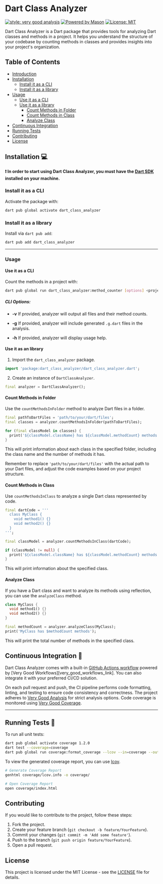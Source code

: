# Dart Class Analyzer

[![style: very good analysis][very_good_analysis_badge]][very_good_analysis_link]
[![Powered by Mason](https://img.shields.io/endpoint?url=https%3A%2F%2Ftinyurl.com%2Fmason-badge)](https://github.com/felangel/mason)
[![License: MIT][license_badge]][license_link]

Dart Class Analyzer is a Dart package that provides tools for analyzing Dart classes and methods in a project. It helps you understand the structure of your codebase by counting methods in classes and provides insights into your project's organization.

## Table of Contents

- [Introduction](#dart-class-analyzer)
- [Installation](#installation-💻)
  - [Install it as a CLI](#install-it-as-a-cli)
  - [Install it as a library](#install-it-as-a-library)
- [Usage](#usage)
  - [Use it as a CLI](#use-it-as-a-cli)
  - [Use it as a library](#use-it-as-a-library)
    - [Count Methods in Folder](#count-methods-in-folder)
    - [Count Methods in Class](#count-methods-in-class)
    - [Analyze Class](#analyze-class)
- [Continuous Integration](#continuous-integration-🤖)
- [Running Tests](#running-tests-🧪)
- [Contributing](#contributing)
- [License](#license)

## Installation 💻

**❗ In order to start using Dart Class Analyzer, you must have the [Dart SDK][dart_install_link] installed on your machine.**

### Install it as a CLI

Activate the package with:

```sh
dart pub global activate dart_class_analyzer
```

### Install it as a library

Install via `dart pub add`:

```sh
dart pub add dart_class_analyzer
```

---

### Usage

#### Use it as a CLI

Count the methods in a project with:
```sh
dart pub global run dart_class_analyzer:method_counter [options] <project_lib_path>
```

##### CLI Options:

- **-v** If provided, analyzer will output all files and their method counts.

- **-g** If provided, analyzer will include generated `.g.dart` files in the analysis.

- **-h** If provided, analyzer will display usage help.

#### Use it as an library

1. Import the `dart_class_analyzer` package.

```dart
import 'package:dart_class_analyzer/dart_class_analyzer.dart';
```

2. Create an instance of `DartClassAnalyzer`.

```dart
final analyzer = DartClassAnalyzer();
```

#### Count Methods in Folder
Use the `countMethodsInFolder` method to analyze Dart files in a folder.

```dart
final pathToDartFiles = 'path/to/your/dart/files';
final classes = analyzer.countMethodsInFolder(pathToDartFiles);

for (final classModel in classes) {
  print('${classModel.className} has ${classModel.methodCount} methods');
}
```

This will print information about each class in the specified folder, including the class name and the number of methods it has.

Remember to replace `'path/to/your/dart/files'` with the actual path to your Dart files, and adjust the code examples based on your project structure.

#### Count Methods in Class
Use `countMethodsInClass` to analyze a single Dart class represented by code.

```dart
final dartCode = '''
  class MyClass {
    void method1() {}
    void method2() {}
  }
''';

final classModel = analyzer.countMethodsInClass(dartCode);

if (classModel != null) {
  print('${classModel.className} has ${classModel.methodCount} methods');
}
```

This will print information about the specified class.

#### Analyze Class
If you have a Dart class and want to analyze its methods using reflection, you can use the `analyzeClass` method.

```dart
class MyClass {
  void method1() {}
  void method2() {}
}

final methodCount = analyzer.analyzeClass(MyClass);
print('MyClass has $methodCount methods');
```

This will print the total number of methods in the specified class.

## Continuous Integration 🤖

Dart Class Analyzer comes with a built-in [GitHub Actions workflow][github_actions_link] powered by [Very Good Workflows][very_good_workflows_link]. You can also integrate it with your preferred CI/CD solution.

On each pull request and push, the CI pipeline performs code formatting, linting, and testing to ensure code consistency and correctness. The project adheres to [Very Good Analysis][very_good_analysis_link] for strict analysis options. Code coverage is monitored using [Very Good Coverage][very_good_coverage_link].

---

## Running Tests 🧪

To run all unit tests:

```sh
dart pub global activate coverage 1.2.0
dart test --coverage=coverage
dart pub global run coverage:format_coverage --lcov --in=coverage --out=coverage/lcov.info
```

To view the generated coverage report, you can use [lcov](https://github.com/linux-test-project/lcov).

```sh
# Generate Coverage Report
genhtml coverage/lcov.info -o coverage/

# Open Coverage Report
open coverage/index.html
```

## Contributing

If you would like to contribute to the project, follow these steps:

1. Fork the project.
2. Create your feature branch (`git checkout -b feature/YourFeature`).
3. Commit your changes (`git commit -m 'Add some feature'`).
4. Push to the branch (`git push origin feature/YourFeature`).
5. Open a pull request.

## License

This project is licensed under the MIT License - see the [LICENSE](LICENSE) file for details.

[dart_install_link]: https://dart.dev/get-dart
[github_actions_link]: https://docs.github.com/en/actions/learn-github-actions
[license_badge]: https://img.shields.io/badge/license-MIT-blue.svg
[license_link]: https://opensource.org/licenses/MIT
[very_good_analysis_badge]: https://img.shields.io/badge/style-very_good_analysis-B22C89.svg
[very_good_analysis_link]: https://pub.dev/packages/very_good_analysis
[very_good_coverage_link]: https://github.com/marketplace/actions/very-good-coverage